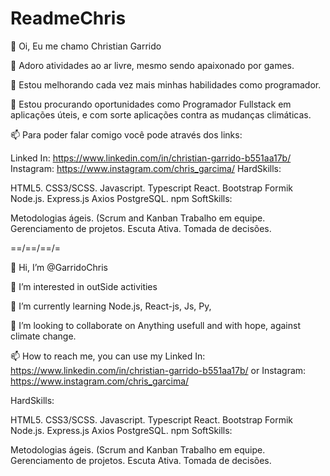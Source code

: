 # ReadmeChris

👋 Oi, Eu me chamo Christian Garrido

👀 Adoro atividades ao ar livre, mesmo sendo apaixonado por games.

🌱 Estou melhorando cada vez mais minhas habilidades como programador.

💞️ Estou procurando oportunidades como Programador Fullstack em aplicações úteis, e com sorte aplicações contra as mudanças climáticas.

📫 Para poder falar comigo você pode através dos links:

Linked In: https://www.linkedin.com/in/christian-garrido-b551aa17b/
Instagram: https://www.instagram.com/chris_garcima/
HardSkills:

HTML5.
CSS3/SCSS.
Javascript.
Typescript
React.
Bootstrap
Formik
Node.js.
Express.js
Axios
PostgreSQL.
npm
SoftSkills:

Metodologias ágeis. (Scrum and Kanban
Trabalho em equipe.
Gerenciamento de projetos.
Escuta Ativa.
Tomada de decisões.

==/==/==/=

👋 Hi, I’m @GarridoChris

👀 I’m interested in outSide activities

🌱 I’m currently learning Node.js, React-js, Js, Py,

💞️ I’m looking to collaborate on Anything usefull and with hope, against climate change.

📫 How to reach me, you can use my Linked In: https://www.linkedin.com/in/christian-garrido-b551aa17b/ or Instagram: https://www.instagram.com/chris_garcima/

HardSkills:

HTML5.
CSS3/SCSS.
Javascript.
Typescript
React.
Bootstrap
Formik
Node.js.
Express.js
Axios
PostgreSQL.
npm
SoftSkills:

Metodologias ágeis. (Scrum and Kanban
Trabalho em equipe.
Gerenciamento de projetos.
Escuta Ativa.
Tomada de decisões.
